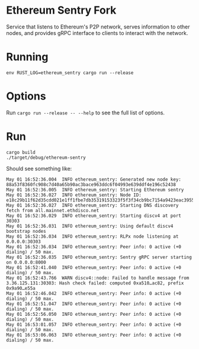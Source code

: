 # Ethereum Sentry Fork
Service that listens to Ethereum's P2P network, serves information to other nodes, and provides gRPC interface to clients to interact with the network.

# Running
`env RUST_LOG=ethereum_sentry cargo run --release`

# Options
Run `cargo run --release -- --help` to see the full list of options.

# Run
```
cargo build
./target/debug/ethereum-sentry
```
Should see something like:
```
May 01 16:52:36.004  INFO ethereum_sentry: Generated new node key: 88a53f8360fc908c7d40a65b90ac3bace963ddc6f04993e639ddf4e196c52438
May 01 16:52:36.005  INFO ethereum_sentry: Starting Ethereum sentry
May 01 16:52:36.027  INFO ethereum_sentry: Node ID: e18c29b11f62d35cdd021e1ff1fbe7db35319153323f5f3f34cb9bc7154a9423eac39552dfc1c1e9539f1cb52bb8ab99e96ff20febb1c2f56d6c381ad017d49c
May 01 16:52:36.027  INFO ethereum_sentry: Starting DNS discovery fetch from all.mainnet.ethdisco.net
May 01 16:52:36.029  INFO ethereum_sentry: Starting discv4 at port 30303
May 01 16:52:36.031  INFO ethereum_sentry: Using default discv4 bootstrap nodes
May 01 16:52:36.034  INFO ethereum_sentry: RLPx node listening at 0.0.0.0:30303
May 01 16:52:36.034  INFO ethereum_sentry: Peer info: 0 active (+0 dialing) / 50 max.
May 01 16:52:36.035  INFO ethereum_sentry: Sentry gRPC server starting on 0.0.0.0:8000
May 01 16:52:41.040  INFO ethereum_sentry: Peer info: 0 active (+0 dialing) / 50 max.
May 01 16:52:43.766  WARN discv4::node: Failed to handle message from 3.36.125.131:30303: Hash check failed: computed 0xa510…ac82, prefix 0x9a90…e55a
May 01 16:52:46.042  INFO ethereum_sentry: Peer info: 0 active (+0 dialing) / 50 max.
May 01 16:52:51.047  INFO ethereum_sentry: Peer info: 0 active (+0 dialing) / 50 max.
May 01 16:52:56.050  INFO ethereum_sentry: Peer info: 0 active (+0 dialing) / 50 max.
May 01 16:53:01.057  INFO ethereum_sentry: Peer info: 0 active (+0 dialing) / 50 max.
May 01 16:53:06.063  INFO ethereum_sentry: Peer info: 0 active (+0 dialing) / 50 max.
```
